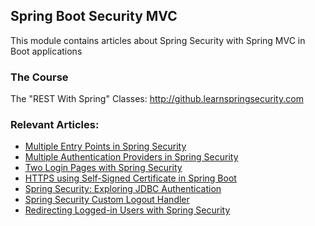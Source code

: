 ## Spring Boot Security MVC

This module contains articles about Spring Security with Spring MVC in Boot applications

### The Course
The "REST With Spring" Classes: http://github.learnspringsecurity.com

### Relevant Articles:

- [Multiple Entry Points in Spring Security](https://www.baeldung.com/spring-security-multiple-entry-points)
- [Multiple Authentication Providers in Spring Security](https://www.baeldung.com/spring-security-multiple-auth-providers)
- [Two Login Pages with Spring Security](https://www.baeldung.com/spring-security-two-login-pages)
- [HTTPS using Self-Signed Certificate in Spring Boot](https://www.baeldung.com/spring-boot-https-self-signed-certificate)
- [Spring Security: Exploring JDBC Authentication](https://www.baeldung.com/spring-security-jdbc-authentication)
- [Spring Security Custom Logout Handler](https://www.baeldung.com/spring-security-custom-logout-handler)
- [Redirecting Logged-in Users with Spring Security](https://www.baeldung.com/spring-security-redirect-logged-in)
